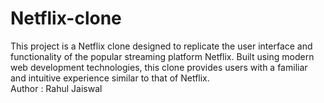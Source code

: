 # Netflix-clone
This project is a Netflix clone designed to replicate the user interface and functionality of the popular streaming platform Netflix. Built using modern web development technologies, this clone provides users with a familiar and intuitive experience similar to that of Netflix.
<br>
Author : Rahul Jaiswal
